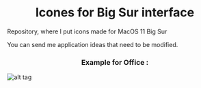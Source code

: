 <h1 align="center">Icones for Big Sur interface</h1>

Repository, where I put icons made for MacOS 11 Big Sur

You can send me application ideas that need to be modified.

<h3 align="center">Example for Office :</h3>
  
![alt tag](https://i.ibb.co/QQBgmNx/Capture-d-cran-2021-01-12-10-47-38.png)  
